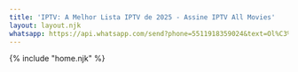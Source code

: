 ```yaml
---
title: 'IPTV: A Melhor Lista IPTV de 2025 - Assine IPTV All Movies'
layout: layout.njk
whatsapp: https://api.whatsapp.com/send?phone=5511918359024&text=Ol%C3%A1!%20Vi%20seu%20an%C3%BAncio%20e%20gostaria%20de%20mais%20informa%C3%A7%C3%B5es.
---
```


{% include "home.njk" %}